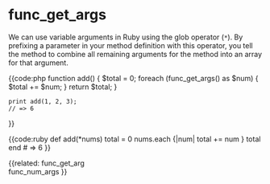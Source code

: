 # func_get_args

We can use variable arguments in Ruby using the glob operator
(`*`). By prefixing a parameter in your method definition with this
operator, you tell the method to combine all remaining arguments for the
method into an array for that argument.


{{code:php
    function add()
    {
        $total = 0;
        foreach (func_get_args() as $num) {
           $total += $num;
        }
        return $total;
    }

    print add(1, 2, 3);
    // => 6
}}


{{code:ruby
    def add(*nums)
      total = 0
      nums.each {|num| total += num }
      total
    end
    # => 6
}}


{{related:
    func_get_arg  
    func_num_args
}}
